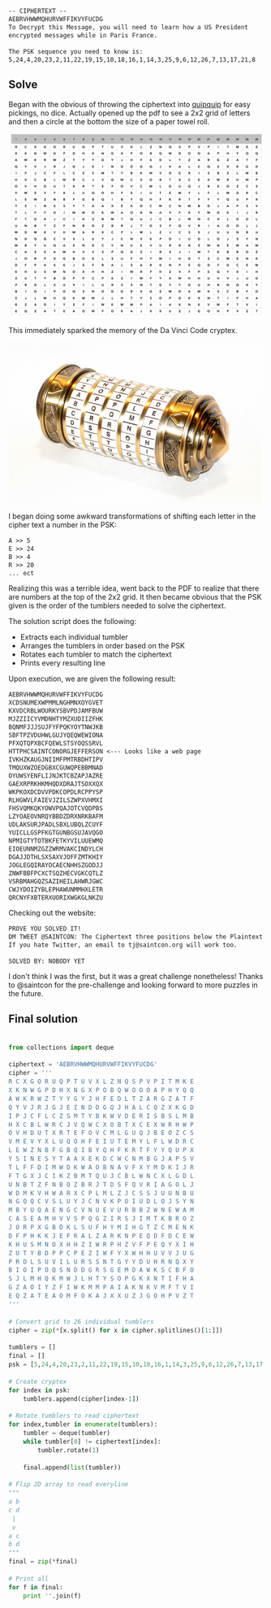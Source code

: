 ```
-- CIPHERTEXT --
AEBRVHWWMQHURVWFFIKVYFUCDG
To Decrypt this Message, you will need to learn how a US President encrypted messages while in Paris France.

The PSK sequence you need to know is:
5,24,4,20,23,2,11,22,19,15,10,18,16,1,14,3,25,9,6,12,26,7,13,17,21,8
```

## Solve

Began with the obvious of throwing the ciphertext into [quipquip](http://www.quipquip.com) for easy pickings, no dice. Actually opened up the pdf to see a 2x2 grid of letters and then a circle at the bottom the size of a paper towel roll. 

![2x2 grid](/assets/images/tumblers.png)

This immediately sparked the memory of the Da Vinci Code cryptex. 

![Cryptex](/assets/images/cryptex.jpg)

I began doing some awkward transformations of shifting each letter in the cipher text a number in the PSK:

```
A >> 5
E >> 24
B >> 4
R >> 20
... ect
```

Realizing this was a terrible idea, went back to the PDF to realize that there are numbers at the top of the 2x2 grid. It then became obvious that the PSK given is the order of the tumblers needed to solve the ciphertext.

The solution script does the following:
* Extracts each individual tumbler
* Arranges the tumblers in order based on the PSK
* Rotates each tumbler to match the ciphertext
* Prints every resulting line

Upon execution, we are given the following result:

```
AEBRVHWWMQHURVWFFIKVYFUCDG
XCDSNUMEXWPMMLNGHMNXOYGVET
KXVDCRBLWOURKYSBVPDJAMFBUW
MJZZIICYVMDNHTYMZXUDIIZFHK
BQNMFJJJSUJFYFPQKYOYTNWJKB
SBFTPZVDUHWLGUJYQEQWEWIONA
PFXQTQPXBCFQEWLSTSYOQSSRVL
HTTPHCSAINTCONORGJEFFERSON <--- Looks like a web page
IVKHZKAUGJNIIMFPMTRBDHTIPV
TMQUXWZOEDGBXCGUWQPEBBMNAD
OYUWSYENFLIJNJKTCBZAPJAZRE
GAEXRPRKHKMHQDXDRAJTSOXXQX
WKPKOXDCDVVPDKCOPDLRCPPYSP
RLHGWVLFAIEVJZILSZWPXVHMXI
FHSVQMKQKYOWVPQAJOTCVQDPBS
LZYOAEOVNRQYBBDZDRXNRKBAFM
UDLAKSURJPADLSBXLUBQLZCUYF
YUICLLGSPFKGTGUNBGSUJAVQGO
NPMIGTYTOTBKFETKYVILUUEWMQ
EIOEUNNMZGZZWRMVAKCINDYLCH
DGAJJDTHLSXSAXVJOFFZMTKHIY
JOGLEGQIRAYOCAECNHHSZGODJJ
ZNWFBBFPCXCTSQZHECVGKCQTLZ
VSRBMAHGQZSAZIHEILAHWRJGWC
CWJYDOIZYBLEPHAWUNMMHXLETR
QRCNYFXBTERXUORIXWGKGLNKZU
```

Checking out the website:

```
PROVE YOU SOLVED IT!
DM TWEET @SAINTCON: The Ciphertext three positions below the Plaintext
If you hate Twitter, an email to tj@saintcon.org will work too.

SOLVED BY: NOBODY YET
```

I don't think I was the first, but it was a great challenge nonetheless! Thanks to @saintcon for the pre-challenge and looking forward to more puzzles in the future.

## Final solution

```python

from collections import deque

ciphertext = 'AEBRVHWWMQHURVWFFIKVYFUCDG'
cipher = '''
R C X G O R U Q P T U V X L Z N Q S P V P I T M K E
X K N W G P D H X N G X P O B Q W O O O A P H Y Q Q
A W K R W Z T Y Y G Y J H F E D L T Z A R G Z A T F
Q Y V J R J G J E I N D D G Q J H A L C Q Z X K G D
I P J C F L C Z S M T Y B K W V D E R I S B S L M B
H X C B L W R C J V Q W C X O B T X C E X W R H W P
O V H D U T X R T E F O V C M L G U Q J B E O Z C S
V M E V Y X L U Q O H F E I U T E M Y L F L W D R C
L E W Z N B F G B Q I B Y Q H F K R T F Y Y Q U P X
Y S I N E S Y T A A X E K D C W C N M B G J A P S V
T L F F D I M W D K W A O B N A V F X Y M D K I J R
F T G X J C I K Z B M T Q U J C B L W N C X L G D L
U N B T Z F N B O Z B R J T D S F Q V R I A G O L J
W D M K V H W A R X C P L M L Z J C S S J U U N B U
N G Q Q C V S L U Y J C N V K P O I U D L O J S Y N
M B Y U Q A E N G C V N U E V U R B B Z W N E W A M
C A S E A M H V V S P Q G Z I R S J I M T K B R O Z
J O R P X G B D K L S U F H Y M I H G T Z C M E N K
D F P H K K J E F R A L Z A R K N P E Q D F D C E W
K H U S M N O X H H Z I W R P H Z V F P E Q Y X I H
Z U T Y B D P P C P E Z I W F Y X W H H U V V J U G
P R D L S U V I L U R S S N T G Y Y D U H R N Q X Y
B I O I P O Q S N D D G R S G E M D A W K S C B F O
S J L M H Q K M W J L H T Y S O P G K X N T I F H A
G Z A O I Y Z F I W K M M P A I A K N K V M F T V I
E Q Z A T E A O M F O K A J X X U Z J G O H P V Z T
'''

# Convert grid to 26 individual tumblers
cipher = zip(*[x.split() for x in cipher.splitlines()[1:]])

tumblers = []
final = []
psk = [5,24,4,20,23,2,11,22,19,15,10,18,16,1,14,3,25,9,6,12,26,7,13,17,21,8]

# Create cryptex
for index in psk:
    tumblers.append(cipher[index-1])

# Rotate tumblers to read ciphertext
for index,tumbler in enumerate(tumblers):
    tumbler = deque(tumbler)
    while tumbler[0] != ciphertext[index]:
        tumbler.rotate(1)

    final.append(list(tumbler))

# Flip 2D array to read everyline
"""
a b
c d
 |
 v
a c
b d
"""
final = zip(*final)

# Print all
for f in final:
    print ''.join(f)
```
